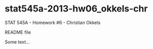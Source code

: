 stat545a-2013-hw06_okkels-chr
=============================

STAT 545A - Homework #6 - Christian Okkels




README file


Some text...

